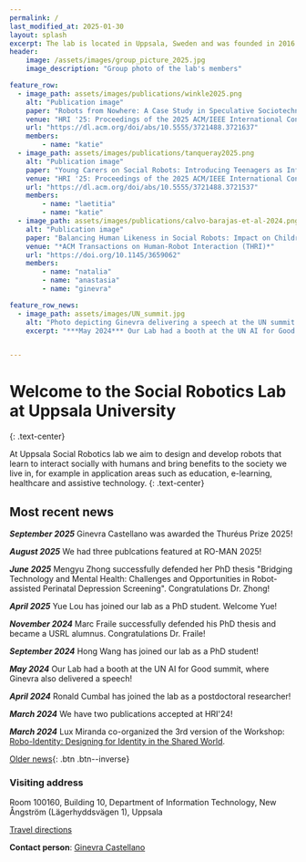 ```yaml
---
permalink: /
last_modified_at: 2025-01-30
layout: splash
excerpt: The lab is located in Uppsala, Sweden and was founded in 2016 by Ginevra Castellano.
header:
    image: /assets/images/group_picture_2025.jpg
    image_description: "Group photo of the lab's members"

feature_row:
  - image_path: assets/images/publications/winkle2025.png
    alt: "Publication image"
    paper: "Robots from Nowhere: A Case Study in Speculative Sociotechnical Design and Design Fiction for Human-Robot Interaction"
    venue: "HRI '25: Proceedings of the 2025 ACM/IEEE International Conference on Human-Robot Interaction"
    url: "https://dl.acm.org/doi/abs/10.5555/3721488.3721637"
    members:
        - name: "katie"
  - image_path: assets/images/publications/tanqueray2025.png
    alt: "Publication image"
    paper: "Young Carers on Social Robots: Introducing Teenagers as Informal Caregivers to HRI"
    venue: "HRI '25: Proceedings of the 2025 ACM/IEEE International Conference on Human-Robot Interaction"
    url: "https://dl.acm.org/doi/abs/10.5555/3721488.3721537"
    members:
        - name: "laetitia"
        - name: "katie"
  - image_path: assets/images/publications/calvo-barajas-et-al-2024.png
    alt: "Publication image"
    paper: "Balancing Human Likeness in Social Robots: Impact on Children’s Lexical Alignment and Self-disclosure for Trust Assessment"
    venue: "*ACM Transactions on Human-Robot Interaction (THRI)*"
    url: "https://doi.org/10.1145/3659062"
    members:
        - name: "natalia"
        - name: "anastasia"
        - name: "ginevra"

feature_row_news:
  - image_path: assets/images/UN_summit.jpg
    alt: "Photo depicting Ginevra delivering a speech at the UN summit on AI for Good"
    excerpt: "***May 2024*** Our Lab had a booth at the UN AI for Good summit, where Ginevra also delivered a speech!"


---
```



# Welcome to the Social Robotics Lab at Uppsala University
{: .text-center}

At Uppsala Social Robotics lab we aim to design and develop robots that learn to interact socially with humans and bring benefits to the society we live in, for example in application areas such as education, e-learning, healthcare and assistive technology.
{: .text-center}




<!--## Featured publications
{% include feature_row_publications id="feature_row" type="center-small" %}
-->




## Most recent news
<!--
{% include feature_row id="feature_row_news" type="left" %}
-->

***September 2025*** Ginevra Castellano was awarded the Thuréus Prize 2025!

***August 2025*** We had three publcations featured at RO-MAN 2025!

***June 2025*** Mengyu Zhong successfully defended her PhD thesis "Bridging Technology and Mental Health: Challenges and Opportunities in Robot-assisted Perinatal Depression Screening". Congratulations Dr. Zhong! 

***April 2025*** Yue Lou has joined our lab as a PhD student. Welcome Yue! 
    
***November 2024*** Marc Fraile successfully defended his PhD thesis and became a USRL alumnus. Congratulations Dr. Fraile! 

***September 2024*** Hong Wang has joined our lab as a PhD student!

***May 2024*** Our Lab had a booth at the UN AI for Good summit, where Ginevra also delivered a speech!

***April 2024*** Ronald Cumbal has joined the lab as a postdoctoral researcher!

***March 2024*** We have two publications accepted at HRI'24!

***March 2024*** Lux Miranda co-organized the 3rd version of the Workshop: [Robo-Identity: Designing for Identity in the Shared World](https://sites.google.com/view/hri2024workshop-robo-identity3/home).

[Older news](old_news){: .btn .btn--inverse}




### Visiting address
 
Room 100160, Building 10,
Department of Information Technology,
New Ångström (Lägerhyddsvägen 1),
Uppsala
 
[Travel directions](http://www.it.uu.se/contact)
 
**Contact person**: [Ginevra Castellano](https://www.katalog.uu.se/profile/?id=N14-947)

